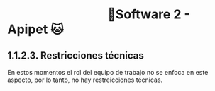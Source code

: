 #  &nbsp;&nbsp;&nbsp;&nbsp;&nbsp;&nbsp;&nbsp;&nbsp;&nbsp;&nbsp;&nbsp;&nbsp;&nbsp;&nbsp;&nbsp;&nbsp;&nbsp;&nbsp;&nbsp;&nbsp;&nbsp;&nbsp;&nbsp;&nbsp;&nbsp;&nbsp;&nbsp;&nbsp;&nbsp;&nbsp;&nbsp;&nbsp;&nbsp;&nbsp;🐶Software 2 - Apipet 🐱  #


## 1.1.2.3. Restricciones técnicas

En estos momentos el rol del equipo de trabajo no se enfoca en este aspecto, por lo tanto, no hay restreicciones técnicas.